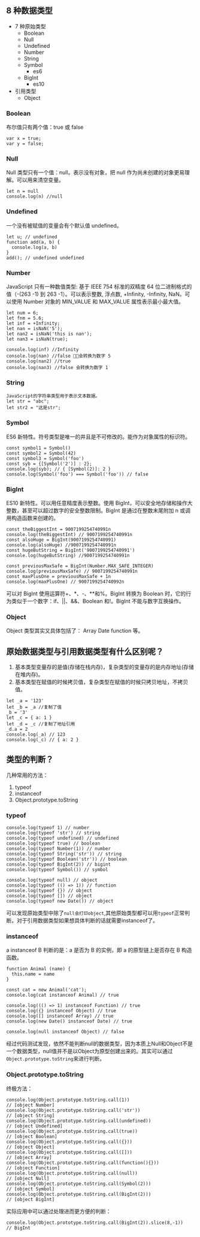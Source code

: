 ## 8 种数据类型

- 7 种原始类型
  - Boolean
  - Null
  - Undefined
  - Number
  - String
  - Symbol
    - es6
  - BigInt
    - es10
- 引用类型
  - Object

### Boolean

布尔值只有两个值：true 或 false

```
var x = true;
var y = false;
```

### Null

Null 类型只有一个值：null。表示没有对象，把 null 作为尚未创建的对象更易理解。可以用来清空变量。

```
let n = null
console.log(n) //null
```

### Undefined

一个没有被赋值的变量会有个默认值 undefined。

```
let u; // undefined
function add(a, b) {
  console.log(a, b)
}
add(); // undefined undefined
```

### Number

JavaScript 只有一种数值类型: 基于 IEEE 754 标准的双精度 64 位二进制格式的值（-(263 -1) 到 263 -1）。可以表示整数, 浮点数, +Infinity, -Infinity, NaN。可以使用 Number 对象的 MIN_VALUE 和 MAX_VALUE 属性表示最小最大值。

```
let num = 6;
let fnm = 5.6;
let inf = +Infinity;
let nan = isNaN('5');
let nan2 = isNaN('this is nan');
let nan3 = isNaN(true);

console.log(inf) //Infinity
console.log(nan) //false 会转换为数字 5
console.log(nan2) //true
console.log(nan3) //false 会转换为数字 1
```

### String

```
JavaScript的字符串类型用于表示文本数据。
let str = "abc";
let str2 = "这是str";
```

### Symbol

ES6 新特性。符号类型是唯一的并且是不可修改的。能作为对象属性的标识符。

```
const symbol1 = Symbol()
const symbol2 = Symbol(42)
const symbol3 = Symbol('foo')
const syb = {[Symbol('2')] : 2};
console.log(syb); // { [Symbol(2)]: 2 }
console.log(Symbol('foo') === Symbol('foo')) // false
```

### BigInt

ES10 新特性。可以用任意精度表示整数。使用 BigInt，可以安全地存储和操作大整数，甚至可以超过数字的安全整数限制。BigInt 是通过在整数末尾附加 n 或调用构造函数来创建的。

```
const theBiggestInt = 9007199254740991n
console.log(theBiggestInt) // 9007199254740991n
const alsoHuge = BigInt(9007199254740991)
console.log(alsoHuge) //9007199254740991n
const hugeButString = BigInt('9007199254740991')
console.log(hugeButString) //9007199254740991n

const previousMaxSafe = BigInt(Number.MAX_SAFE_INTEGER)
console.log(previousMaxSafe) // 9007199254740991n
const maxPlusOne = previousMaxSafe + 1n
console.log(maxPlusOne) // 9007199254740992n
```

可以对 BigInt 使用运算符+、\*、-、\*\*和%。BigInt 转换为 Boolean 时，它的行为类似于一个数字：if、||、&&、Boolean 和!。BigInt 不能与数字互换操作。

### Object

Object 类型其实又具体包括了： Array Date function 等。

## 原始数据类型与引用数据类型有什么区别呢？

1. 基本类型变量存的是值(存储在栈内存)，复杂类型的变量存的是内存地址(存储在堆内存)。
2. 基本类型在赋值的时候拷贝值，复杂类型在赋值的时候只拷贝地址，不拷贝值。

```
let _a = '123'
let _b = _a //复制了值
_b = '3'
let _c = { a: 1 }
let _d = _c //复制了地址引用
_d.a = 2
console.log(_a) // 123
console.log(_c) // { a: 2 }
```

## 类型的判断？

几种常用的方法：

1. typeof
2. instanceof
3. Object.prototype.toString

### typeof
```
console.log(typeof 1) // number
console.log(typeof 'str') // string
console.log(typeof undefined) // undefined
console.log(typeof true) // boolean
console.log(typeof Number(1)) // number
console.log(typeof String('str')) // string
console.log(typeof Boolean('str')) // boolean
console.log(typeof BigInt(2)) // bigint
console.log(typeof Symbol()) // symbol

console.log(typeof null) // object
console.log(typeof (() => 1)) // function
console.log(typeof {}) // object
console.log(typeof []) // object
console.log(typeof new Date()) // object
```
可以发现原始类型中除了`null会打印object`,其他原始类型都可以用`typeof`正常判断。对于引用数据类型如果想具体判断的话就需要instanceof了。

### instanceof
a instanceof B 判断的是：a 是否为 B 的实例，即 a 的原型链上是否存在 B 构造函数。
```
function Animal (name) {
  this.name = name
}

const cat = new Animal('cat');
console.log(cat instanceof Animal) // true
```
```
console.log((() => 1) instanceof Function) // true
console.log({} instanceof Object) // true
console.log([] instanceof Array) // true
console.log(new Date() instanceof Date) // true

console.log(null instanceof Object) // false
```
经过代码测试发现，依然不能判断null的数据类型，因为本质上Null和Object不是一个数据类型，null值并不是以Object为原型创建出来的。其实可以通过`Object.prototype.toString`来进行判断。

### Object.prototype.toString
终极方法：
```
console.log(Object.prototype.toString.call(1)) 
// [object Number]
console.log(Object.prototype.toString.call('str')) 
// [object String]
console.log(Object.prototype.toString.call(undefined)) 
// [object Undefined]
console.log(Object.prototype.toString.call(true)) 
// [object Boolean]
console.log(Object.prototype.toString.call({})) 
// [object Object]
console.log(Object.prototype.toString.call([])) 
// [object Array]
console.log(Object.prototype.toString.call(function(){})) 
// [object Function]
console.log(Object.prototype.toString.call(null)) 
// [object Null]
console.log(Object.prototype.toString.call(Symbol(2))) 
// [object Symbol]
console.log(Object.prototype.toString.call(BigInt(2))) 
// [object BigInt]
```
实际应用中可以通过处理进而更方便的判断： 
```
console.log(Object.prototype.toString.call(BigInt(2)).slice(8,-1)) 
// BigInt
```